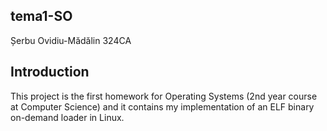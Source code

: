 ## tema1-SO
Șerbu Ovidiu-Mădălin 324CA

## Introduction

This project is the first homework for Operating Systems (2nd year course at Computer Science) and it contains my implementation of an ELF binary on-demand loader in Linux.
